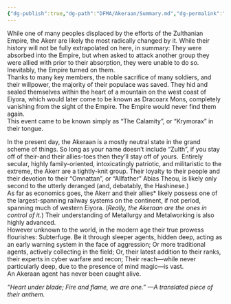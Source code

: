 ```yaml
---
{"dg-publish":true,"dg-path":"DFMA/Akeraan/Summary.md","dg-permalink":"DFMA/Akeraan/Summary","permalink":"/DFMA/Akeraan/Summary/"}
---
```


While one of many peoples displaced by the efforts of the Zulthanian Empire, the Akerr are likely the most radically changed by it. While their history will not be fully extrapolated on here, in summary: They were absorbed into the Empire, but when asked to attack another group they were allied with prior to their absorption, they were unable to do so.  
Inevitably, the Empire turned on them.  
Thanks to many key members, the noble sacrifice of many soldiers, and their willpower, the majority of their populace was saved. They hid and sealed themselves within the heart of a mountain on the west coast of Eiyora, which would later come to be known as Dracoarx Mons, completely vanishing from the sight of the Empire. The Empire would never find them again.  
This event came to be known simply as “The Calamity”, or “Krymorax” in their tongue.

In the present day, the Akeraan is a mostly neutral state in the grand scheme of things. So long as your name doesn’t include “Zulth”, if you stay off of their-and their allies-toes then they’ll stay off of yours. 
Entirely secular, highly family-oriented, intoxicatingly patriotic, and militaristic to the extreme, the Akerr are a tightly-knit group. Their loyalty to their people and their devotion to their “Omnattan”, or “Allfather” Abias Theou, is likely only second to the utterly deranged (and, debatably, the Hashinese.)  
As far as economics goes, the Akerr and their allies* likely possess one of the largest-spanning railway systems on the continent, if not period, spanning much of western Eiyora. (*Really, the Akeraan are the ones in control of it.*) Their understanding of Metallurgy and Metalworking is also highly advanced.  
However unknown to the world, in the modern age their true prowess flourishes: Subterfuge. Be it through sleeper agents, hidden deep, acting as an early warning system in the face of aggression; Or more traditional agents, actively collecting in the field; Or, their latest addition to their ranks, their experts in cyber warfare and recon; Their reach—while never particularly deep, due to the presence of mind magic—is vast.  
An Akeraan agent has never been caught alive.

*“Heart under blade; Fire and flame, we are one.” —A translated piece of their anthem.*
